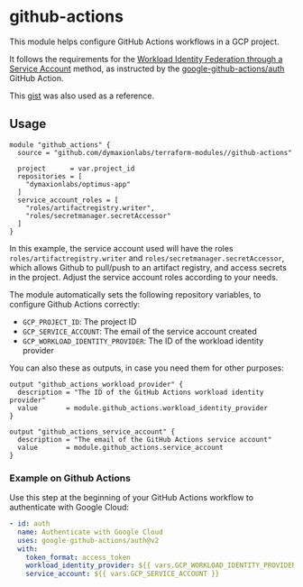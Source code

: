 # github-actions

This module helps configure GitHub Actions workflows in a GCP project.

It follows the requirements for the [Workload Identity Federation through a
Service
Account](https://github.com/google-github-actions/auth?tab=readme-ov-file#workload-identity-federation-through-a-service-account)
method, as instructed by the
[google-github-actions/auth](https://github.com/google-github-actions/auth)
GitHub Action.

This [gist](https://gist.github.com/palewire/12c4b2b974ef735d22da7493cf7f4d37)
was also used as a reference.

## Usage

```hcl
module "github_actions" {
  source = "github.com/dymaxionlabs/terraform-modules//github-actions"

  project      = var.project_id
  repositories = [
    "dymaxionlabs/optimus-app"
  ]
  service_account_roles = [
    "roles/artifactregistry.writer",
    "roles/secretmanager.secretAccessor"
  ]  
}
```

In this example, the service account used will have the roles
`roles/artifactregistry.writer` and `roles/secretmanager.secretAccessor`, which
allows Github to pull/push to an artifact registry, and access secrets in the
project.  Adjust the service account roles according to your needs.

The module automatically sets the following repository variables, to configure
Github Actions correctly:

* `GCP_PROJECT_ID`: The project ID
* `GCP_SERVICE_ACCOUNT`: The email of the service account created
* `GCP_WORKLOAD_IDENTITY_PROVIDER`: The ID of the workload identity provider

You can also these as outputs, in case you need them for other purposes:

```hcl
output "github_actions_workload_provider" {
  description = "The ID of the GitHub Actions workload identity provider"
  value       = module.github_actions.workload_identity_provider
}

output "github_actions_service_account" {
  description = "The email of the GitHub Actions service account"
  value       = module.github_actions.service_account
}
```

### Example on Github Actions

Use this step at the beginning of your GitHub Actions workflow to authenticate with Google Cloud:

```yaml
- id: auth
  name: Authenticate with Google Cloud
  uses: google-github-actions/auth@v2
  with:
    token_format: access_token
    workload_identity_provider: ${{ vars.GCP_WORKLOAD_IDENTITY_PROVIDER }}
    service_account: ${{ vars.GCP_SERVICE_ACCOUNT }}
```
